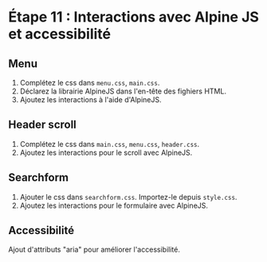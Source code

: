 # Étape 11 : Interactions avec Alpine JS et accessibilité

## Menu
1. Complétez le css dans `menu.css`, `main.css`.
2. Déclarez la librairie AlpineJS dans l'en-tête des fighiers HTML.
3. Ajoutez les interactions à l'aide d'AlpineJS.

## Header scroll

1. Complétez le css dans `main.css`, `menu.css`, `header.css`.
2. Ajoutez les interactions pour le scroll avec AlpineJS.

## Searchform
1. Ajouter le css dans `searchform.css`. Importez-le depuis `style.css`.
2. Ajoutez les interactions pour le formulaire avec AlpineJS.

## Accessibilité
Ajout d'attributs "aria" pour améliorer l'accessibilité.